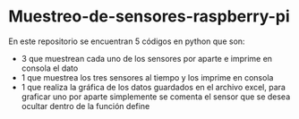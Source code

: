 # Muestreo-de-sensores-raspberry-pi
En este repositorio se encuentran 5 códigos en python que son:
* 3 que muestrean cada uno de los sensores por aparte e imprime en consola el dato
* 1 que muestrea los tres sensores al tiempo y los imprime en consola
* 1 que realiza la gráfica de los datos guardados en el archivo excel, para graficar uno por aparte simplemente 
se comenta el sensor que se desea ocultar dentro de la función define

